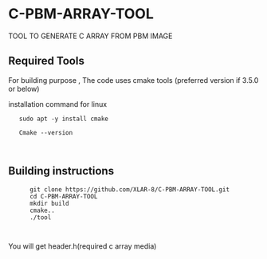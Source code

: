 # C-PBM-ARRAY-TOOL
TOOL TO GENERATE C ARRAY FROM PBM IMAGE

## Required Tools

For building purpose , The code uses cmake tools (preferred version if 3.5.0 or below)

installation command for linux



``` 
   sudo apt -y install cmake

   Cmake --version
    
    
```             


## Building instructions



``` 
      git clone https://github.com/XLAR-8/C-PBM-ARRAY-TOOL.git
      cd C-PBM-ARRAY-TOOL
      mkdir build 
      cmake.. 
      ./tool

    
```               
You will get header.h(required c array media)
